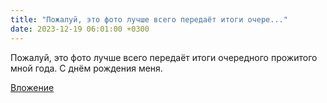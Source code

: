 ```yaml
---
title: "Пожалуй, это фото лучше всего передаёт итоги очере..."
date: 2023-12-19 06:01:00 +0300
---
```


Пожалуй, это фото лучше всего передаёт итоги очередного прожитого мной года. С днём рождения меня.

[Вложение](/assets/vk_photos/1/iQWJ-IM6g0Y.jpg)
